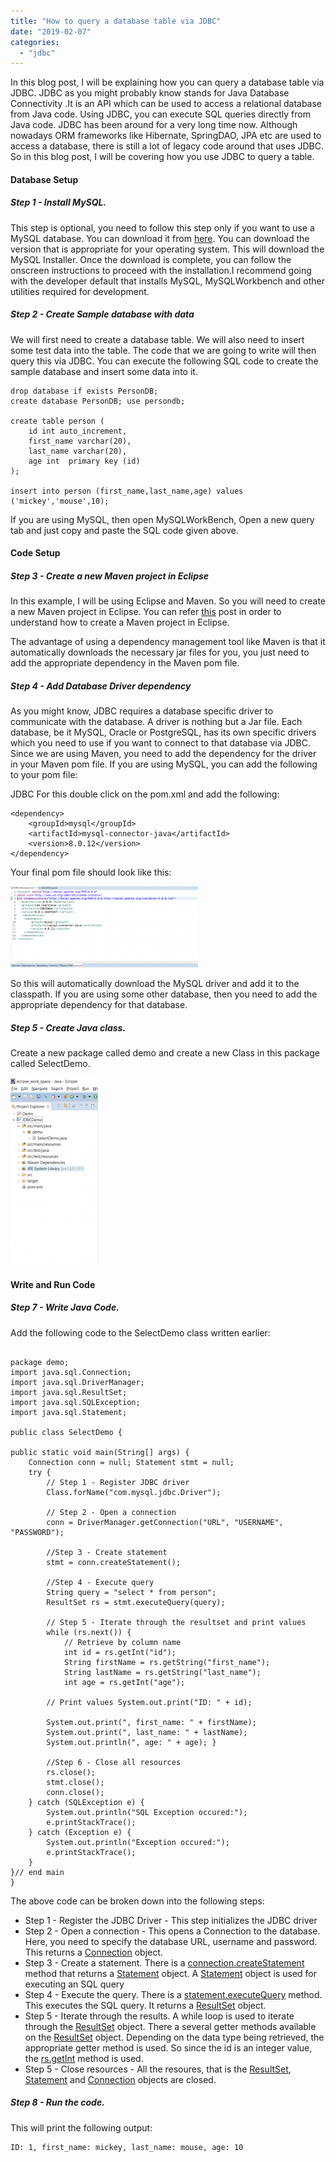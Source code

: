 ```yaml
---
title: "How to query a database table via JDBC"
date: "2019-02-07"
categories: 
  - "jdbc"
---
```


In this blog post, I will be explaining how you can query a database table via JDBC. JDBC as you might probably know stands for Java Database Connectivity .It is an API which can be used to access a relational database from Java code. Using JDBC, you can execute SQL queries directly from Java code. JDBC has been around for a very long time now. Although nowadays ORM frameworks like Hibernate, SpringDAO, JPA etc are used to access a database, there is still a lot of legacy code around that uses JDBC. So in this blog post, I will be covering how you use JDBC to query a table.

#### Database Setup

##### Step 1 - Install MySQL.

This step is optional, you need to follow this step only if you want to use a MySQL database. You can download it from [here](https://dev.mysql.com/downloads/installer/). You can download the version that is appropriate for your operating system. This will download the MySQL Installer. Once the download is complete, you can follow the onscreen instructions to proceed with the installation.I recommend going with the developer default that installs MySQL, MySQLWorkbench and other utilities required for development.

##### Step 2 - Create Sample database with data

We will first need to create a database table. We will also need to insert some test data into the table. The code that we are going to write will then query this via JDBC. You can execute the following SQL code to create the sample database and insert some data into it.

````
drop database if exists PersonDB; 
create database PersonDB; use persondb;

create table person ( 
    id int auto_increment, 
    first_name varchar(20), 
    last_name varchar(20), 
    age int  primary key (id) 
);

insert into person (first_name,last_name,age) values ('mickey','mouse',10);

````

If you are using MySQL, then open MySQLWorkBench, Open a new query tab and just copy and paste the SQL code given above.

#### Code Setup

##### Step 3 - Create a new Maven project in Eclipse

In this example, I will be using Eclipse and Maven. So you will need to create a new Maven project in Eclipse. You can refer [this](https://learnjava.co.in/how-to-create-a-maven-project-in-eclipse/) post in order to understand how to create a Maven project in Eclipse.

The advantage of using a dependency management tool like Maven is that it automatically downloads the necessary jar files for you, you just need to add the appropriate dependency in the Maven pom file.

##### Step 4 - Add Database Driver dependency

As you might know, JDBC requires a database specific driver to communicate with the database. A driver is nothing but a Jar file. Each database, be it MySQL, Oracle or PostgreSQL, has its own specific drivers which you need to use if you want to connect to that database via JDBC. Since we are using Maven, you need to add the dependency for the driver in your Maven pom file. If you are using MySQL, you can add the following to your pom file:

JDBC For this double click on the pom.xml and add the following:

````
<dependency> 
    <groupId>mysql</groupId> 
    <artifactId>mysql-connector-java</artifactId> 
    <version>8.0.12</version> 
</dependency>
 ````

Your final pom file should look like this:

[![pom](images/pom-300x130.png)](images/pom.png)

So this will automatically download the MySQL driver and add it to the classpath. If you are using some other database, then you need to add the appropriate dependency for that database.

##### Step 5 - Create Java class.

Create a new package called demo and create a new Class in this package called SelectDemo.

[![JDBCDemo](images/JDBCDemo1-140x300.png)](images/JDBCDemo1.png)

#### Write and Run Code

##### Step 7 - Write Java Code.

Add the following code to the SelectDemo class written earlier:

````

package demo; 
import java.sql.Connection; 
import java.sql.DriverManager; 
import java.sql.ResultSet; 
import java.sql.SQLException; 
import java.sql.Statement;

public class SelectDemo {

public static void main(String[] args) { 
    Connection conn = null; Statement stmt = null; 
    try { 
        // Step 1 - Register JDBC driver 
        Class.forName("com.mysql.jdbc.Driver");

        // Step 2 - Open a connection 
        conn = DriverManager.getConnection("URL", "USERNAME", "PASSWORD");

        //Step 3 - Create statement 
        stmt = conn.createStatement(); 
        
        //Step 4 - Execute query 
        String query = "select * from person"; 
        ResultSet rs = stmt.executeQuery(query);

        // Step 5 - Iterate through the resultset and print values 
        while (rs.next()) { 
            // Retrieve by column name 
            int id = rs.getInt("id"); 
            String firstName = rs.getString("first_name"); 
            String lastName = rs.getString("last_name"); 
            int age = rs.getInt("age");

        // Print values System.out.print("ID: " + id); 
        
        System.out.print(", first_name: " + firstName); 
        System.out.print(", last_name: " + lastName); 
        System.out.println(", age: " + age); } 
        
        //Step 6 - Close all resources 
        rs.close(); 
        stmt.close(); 
        conn.close(); 
    } catch (SQLException e) { 
        System.out.println("SQL Exception occured:"); 
        e.printStackTrace(); 
    } catch (Exception e) { 
        System.out.println("Exception occured:"); 
        e.printStackTrace(); 
    } 
}// end main
}
````

The above code can be broken down into the following steps:

- Step 1 - Register the JDBC Driver - This step initializes the JDBC driver
- Step 2 - Open a connection - This opens a Connection to the database. Here, you need to specify the database URL, username and password. This returns a [Connection](https://docs.oracle.com/javase/7/docs/api/java/sql/Connection.html) object.
- Step 3 - Create a statement. There is a [connection.createStatement](https://docs.oracle.com/javase/7/docs/api/java/sql/Connection.html#createStatement\(\)) method that returns a [Statement](https://docs.oracle.com/javase/7/docs/api/java/sql/Statement.html) object. A [Statement](https://docs.oracle.com/javase/7/docs/api/java/sql/Statement.html) object is used for executing an SQL query
- Step 4 - Execute the query. There is a [statement.executeQuery](https://docs.oracle.com/javase/7/docs/api/java/sql/Statement.html#executeQuery\(java.lang.String\)) method. This executes the SQL query. It returns a [ResultSet](https://docs.oracle.com/javase/7/docs/api/java/sql/ResultSet.html) object.
- Step 5 - Iterate through the results. A while loop is used to iterate through the [ResultSet](https://docs.oracle.com/javase/7/docs/api/java/sql/ResultSet.html) object. There a several getter methods available on the [ResultSet](https://docs.oracle.com/javase/7/docs/api/java/sql/ResultSet.html) object. Depending on the data type being retrieved, the appropriate getter method is used. So since the id is an integer value, the [rs.getInt](https://docs.oracle.com/javase/7/docs/api/java/sql/ResultSet.html#getInt\(java.lang.String\)) method is used.
- Step 5 - Close resources - All the resoures, that is the [ResultSet](https://docs.oracle.com/javase/7/docs/api/java/sql/ResultSet.html), [Statement](https://docs.oracle.com/javase/7/docs/api/java/sql/Statement.html) and [Connection](https://docs.oracle.com/javase/7/docs/api/java/sql/Connection.html) objects are closed.


##### Step 8 - Run the code.

This will print the following output:

```
ID: 1, first_name: mickey, last_name: mouse, age: 10
```
